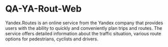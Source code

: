 # QA-YA-Rout-Web
Yandex.Routes is an online service from the Yandex company that provides users with the ability to quickly and conveniently plan trips and routes. The service offers detailed information about the traffic situation, various route options for pedestrians, cyclists and drivers.
